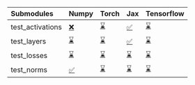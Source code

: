 | Submodules       | Numpy                                                                                                                           | Torch                                                                                                                           | Jax                                                                                                                             | Tensorflow                                                                                                                      |
|:-----------------|:--------------------------------------------------------------------------------------------------------------------------------|:--------------------------------------------------------------------------------------------------------------------------------|:--------------------------------------------------------------------------------------------------------------------------------|:--------------------------------------------------------------------------------------------------------------------------------|
| test_activations | <a href="https://github.com/unifyai/ivy/runs/7991839704?check_suite_focus=true" rel="noopener noreferrer" target="_blank">❌</a> | <a href="https://github.com/unifyai/ivy/runs/7991840233?check_suite_focus=true" rel="noopener noreferrer" target="_blank">⌛</a> | <a href="https://github.com/unifyai/ivy/runs/7991840760?check_suite_focus=true" rel="noopener noreferrer" target="_blank">✅</a> | <a href="https://github.com/unifyai/ivy/runs/7991841294?check_suite_focus=true" rel="noopener noreferrer" target="_blank">⌛</a> |
| test_layers      | <a href="https://github.com/unifyai/ivy/runs/7991839832?check_suite_focus=true" rel="noopener noreferrer" target="_blank">⌛</a> | <a href="https://github.com/unifyai/ivy/runs/7991840341?check_suite_focus=true" rel="noopener noreferrer" target="_blank">⌛</a> | <a href="https://github.com/unifyai/ivy/runs/7991840889?check_suite_focus=true" rel="noopener noreferrer" target="_blank">✅</a> | <a href="https://github.com/unifyai/ivy/runs/7991841487?check_suite_focus=true" rel="noopener noreferrer" target="_blank">⌛</a> |
| test_losses      | <a href="https://github.com/unifyai/ivy/runs/7991839959?check_suite_focus=true" rel="noopener noreferrer" target="_blank">⌛</a> | <a href="https://github.com/unifyai/ivy/runs/7991840483?check_suite_focus=true" rel="noopener noreferrer" target="_blank">⌛</a> | <a href="https://github.com/unifyai/ivy/runs/7991841029?check_suite_focus=true" rel="noopener noreferrer" target="_blank">⌛</a> | <a href="https://github.com/unifyai/ivy/runs/7991841655?check_suite_focus=true" rel="noopener noreferrer" target="_blank">⌛</a> |
| test_norms       | <a href="https://github.com/unifyai/ivy/runs/7991840084?check_suite_focus=true" rel="noopener noreferrer" target="_blank">✅</a> | <a href="https://github.com/unifyai/ivy/runs/7991840640?check_suite_focus=true" rel="noopener noreferrer" target="_blank">⌛</a> | <a href="https://github.com/unifyai/ivy/runs/7991841168?check_suite_focus=true" rel="noopener noreferrer" target="_blank">⌛</a> | <a href="https://github.com/unifyai/ivy/runs/7991841789?check_suite_focus=true" rel="noopener noreferrer" target="_blank">⌛</a> |